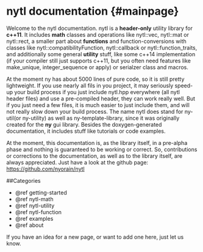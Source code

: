 nytl documentation                      {#mainpage}
==================

Welcome to the nytl documentation. nytl is a __header-only__ utility library for __c++11__. It includes __math__ classes and operations like nytl::vec, nytl::mat or nytl::rect, a smaller part about __functions__
and function-conversions with classes like nytl::compatibilityFunction, nytl::callback or nytl::function_traits, and additionally some general __utility__ stuff, like some c++14 implementation (if your compiler still just
supports c++11, but you often need features like make_unique, integer_sequence or apply) or serialzer class and macros.

At the moment ny has about 5000 lines of pure code, so it is still pretty lightweight. If you use nearly all fils in you project, it may seriously speed-up your build process if you just include nytl.hpp
everywhere (all nytl header files) and use a pre-compiled header, they can work really well. But if you just need a few files, it is much easier to just include them, and will not really slow down your build process.
The name nytl does stand for ny-util(or ny-utility) as well as ny-template-library, since it was originally created for the __ny__ gui library.
Besides the doxygen-generated documentation, it includes stuff like tutorials or code examples.

At the moment, this documentation is, as the library itself, in a pre-alpha phase and nothing is guaranteed to be working or correct.
So, contributions or corrections to the documentation, as well as to the library itself, are always appreciated.
Just have a look at the github page: https://github.com/nyorain/nytl

##Categories
* @ref getting-started
* @ref nytl-math
* @ref nytl-utility
* @ref nytl-function
* @ref examples
* @ref about

If you have an idea for a new page, or want to add one here, just let us know.

